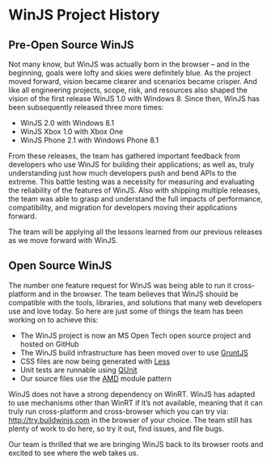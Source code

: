 # WinJS Project History

## Pre-Open Source WinJS
Not many know, but WinJS was actually born in the browser – and in the beginning, goals were lofty and skies were definitely blue. As the project moved forward, vision became clearer and scenarios became crisper. And like all engineering projects, scope, risk, and resources also shaped the vision of the first release WinJS 1.0 with Windows 8.
Since then, WinJS has been subsequently released three more times:
* WinJS 2.0 with Windows 8.1
* WinJS Xbox 1.0 with Xbox One
* WinJS Phone 2.1 with Windows Phone 8.1

From these releases, the team has gathered important feedback from developers who use WinJS for building their applications; as well as, truly understanding just how much developers push and bend APIs to the extreme. This battle testing was a necessity for measuring and evaluating the reliability of the features of WinJS. Also with shipping multiple releases, the team was able to grasp and understand the full impacts of performance, compatibility, and migration for developers moving their applications forward.

The team will be applying all the lessons learned from our previous releases as we move forward with WinJS.

## Open Source WinJS
The number one feature request for WinJS was being able to run it cross-platform and in the browser. The team believes that WinJS should be compatible with the tools, libraries, and solutions that many web developers use and love today. So here are just some of things the team has been working on to achieve this:
* The WinJS project is now an MS Open Tech open source project and hosted on GitHub
* The WinJS build infrastructure has been moved over to use [GruntJS](http://gruntjs.com/)
* CSS files are now being generated with [Less](http://lesscss.org/)
* Unit tests are runnable using [QUnit](http://qunitjs.com/)
* Our source files use the [AMD](http://requirejs.org/docs/whyamd.html) module pattern

WinJS does not have a strong dependency on WinRT. WinJS has adapted to use mechanisms other than WinRT if it’s not available, meaning that it can truly run cross-platform and cross-browser which you can try via: http://try.buildwinjs.com in the browser of your choice. The team still has plenty of work to do here, so try it out, find issues, and file bugs.

Our team is thrilled that we are bringing WinJS back to its browser roots and excited to see where the web takes us.
